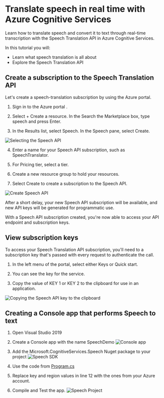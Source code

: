# **Translate speech in real time with Azure Cognitive Services**

Learn how to translate speech and convert it to text through real-time transcription with the Speech Translation API in Azure Cognitive Services.

In this tutorial you will:
* Learn what speech translation is all about
* Explore the Speech Translation API

## Create a subscription to the Speech Translation API

Let's create a speech-translation subscription by using the Azure portal.

1. Sign in to the Azure portal .

2. Select + Create a resource. In the Search the Marketplace box, type speech and press Enter.

3. In the Results list, select Speech. In the Speech pane, select Create.

![Selecting the Speech API](/images/00.png)

4. Enter a name for your Speech API subscription, such as SpeechTranslator.

5. For Pricing tier, select a tier.

6. Create a new resource group to hold your resources.

7. Select Create to create a subscription to the Speech API.

![Create Speech API](/images/03.png)

After a short delay, your new Speech API subscription will be available, and new API keys will be generated for programmatic use.

With a Speech API subscription created, you're now able to access your API endpoint and subscription keys.

## View subscription keys

To access your Speech Translation API subscription, you'll need to a subscription key that's passed with every request to authenticate the call.

1. In the left menu of the portal, select either Keys or Quick start.

2. You can see the key for the service.

3. Copy the value of KEY 1 or KEY 2 to the clipboard for use in an application.

![Copying the Speech API key to the clipboard](/images/02.png)

## Creating a Console app that performs Speech to text

1. Open Visual Studio 2019

2. Create a Console app with the name SpeechDemo
![Console app](/images/03.png)

3. Add the Microsoft.CognitiveServices.Speech Nuget package to your project
![Speech SDK](/images/04.png)

4. Use the code from [Program.cs](/resources/Program.cs)

5. Replace key and region values in line 12 with the ones from your Azure account.

6. Compile and Test the app.
![Speech Project](/images/05.png)

